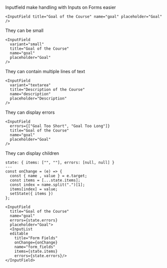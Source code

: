 Inputfield make handling with Inputs on Forms easier

```react
<InputField title="Goal of the Course" name="goal" placeholder="Goal" />
```

They can be small

```react
<InputField
  variant="small"
  title="Goal of the Course"
  name="goal"
  placeholder="Goal"
/>
```

They can contain multiple lines of text

```react
<InputField
  variant="textarea"
  title="Description of the Course"
  name="description"
  placeholder="Description"
/>
```

They can display errors

```react
<InputField
  errors={["Goal Too Short", "Goal Too Long"]}
  title="Goal of the Course"
  name="goal"
  placeholder="Goal"
/>
```

They can display children

```react
state: { items: ["", ""], errors: [null, null] }
---
const onChange = (e) => {
  const { name , value } = e.target;
  const items = [...state.items];
  const index = name.split(".")[1];
  items[index] = value;
  setState({ items })
};

<InputField
  title="Goal of the Course"
  name="goal"
  errors={state.errors}
  placeholder="Goal">
  <InputList
  editable
    title="Form Fields"
    onChange={onChange}
    name="form_fields"
    items={state.items}
    errors={state.errors}/>
</InputField>
```
